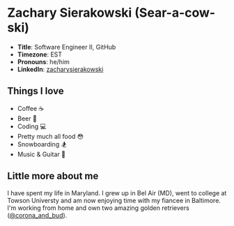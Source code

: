 # Zachary Sierakowski (Sear-a-cow-ski)

- **Title**: Software Engineer II, GitHub
- **Timezone**: EST
- **Pronouns**: he/him
- **LinkedIn**: [zacharysierakowski](https://www.linkedin.com/in/zacharysierakowski/)

## Things I love

- Coffee ☕
- Beer 🍺
- Coding 💻
- Pretty much all food 😳
- Snowboarding 🏂
- Music & Guitar 🎸

## Little more about me

I have spent my life in Maryland. I grew up in Bel Air (MD), went to college at Towson Universty and am now enjoying time with my fiancee in Baltimore. I'm working from home and own two amazing golden retrievers ([@corona_and_bud](https://www.instagram.com/corona_and_bud/)).
